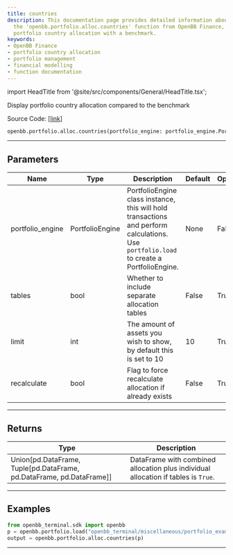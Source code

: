 ```yaml
---
title: countries
description: This documentation page provides detailed information about the use of
  the 'openbb.portfolio.alloc.countries' function from OpenBB Finance, which compares
  portfolio country allocation with a benchmark.
keywords:
- OpenBB Finance
- portfolio country allocation
- portfolio management
- financial modelling
- function documentation
---
```


import HeadTitle from '@site/src/components/General/HeadTitle.tsx';

<HeadTitle title="portfolio.alloc.countries - Reference | OpenBB SDK Docs" />

Display portfolio country allocation compared to the benchmark

Source Code: [[link](https://github.com/OpenBB-finance/OpenBBTerminal/tree/main/openbb_terminal/portfolio/portfolio_model.py#L858)]

```python
openbb.portfolio.alloc.countries(portfolio_engine: portfolio_engine.PortfolioEngine, limit: int = 10, tables: bool = False, recalculate: bool = False)
```

---

## Parameters

| Name | Type | Description | Default | Optional |
| ---- | ---- | ----------- | ------- | -------- |
| portfolio_engine | PortfolioEngine | PortfolioEngine class instance, this will hold transactions and perform calculations.<br/>Use `portfolio.load` to create a PortfolioEngine. | None | False |
| tables | bool | Whether to include separate allocation tables | False | True |
| limit | int | The amount of assets you wish to show, by default this is set to 10 | 10 | True |
| recalculate | bool | Flag to force recalculate allocation if already exists | False | True |


---

## Returns

| Type | Description |
| ---- | ----------- |
| Union[pd.DataFrame, Tuple[pd.DataFrame, pd.DataFrame, pd.DataFrame]] | DataFrame with combined allocation plus individual allocation if tables is `True`. |
---

## Examples

```python
from openbb_terminal.sdk import openbb
p = openbb.portfolio.load("openbb_terminal/miscellaneous/portfolio_examples/holdings/example.csv")
output = openbb.portfolio.alloc.countries(p)
```

---

